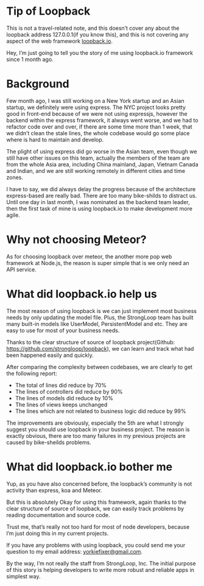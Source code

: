 
Tip of Loopback
================

This is not a travel-related note, and this doesn’t cover any about the loopback address 127.0.0.1(if you know this), and this is not covering any aspect of the web framework [loopback.io](https://loopback.io).

Hey, I’m just going to tell you the story of me using loopback.io framework since 1 month ago.

Background
================

Few month ago, I was still working on a New York startup and an Asian startup, we definitely were using express. The NYC project looks pretty good in front-end because of we were not using expressjs, however the backend within the express framework, it always went worse, and we had to refactor code over and over, if there are some time more than 1 week, that we didn’t clean the stale lines, the whole codebase would go some place where is hard to maintain and develop.

The plight of using express did go worse in the Asian team, even though we still have other issues on this team, actually the members of the team are from the whole Asia area, including China mainland, Japan, Vietnam Canada and Indian, and we are still working remotely in different cities and time zones.

I have to say, we did always delay the progress because of the architecture express-based are really bad. There are too many bike-shilds to distract us. Until one day in last month, I was nominated as the backend team leader, then the first task of mine is using loopback.io to make development more agile.

Why not choosing Meteor?
========================

As for choosing loopback over meteor, the another more pop web framework at Node.js, the reason is super simple that is we only need an API service.

What did loopback.io help us
============================

The most reason of using loopback is we can just implement most business needs by only updating the model file. Plus, the StrongLoop team has built many built-in models like UserModel, PersistentModel and etc. They are easy to use for most of your business needs.

Thanks to the clear structure of source of loopback project(Github: https://github.com/strongloop/loopback), we can learn and track what had been happened easily and quickly.

After comparing the complexity between codebases, we are clearly to get the following report:

- The total of lines did reduce by 70%
- The lines of controllers did reduce by 90%
- The lines of models did reduce by 10%
- The lines of views keeps unchanged
- The lines which are not related to business logic did reduce by 99%

The improvements are obviously, especially the 5th are what I strongly suggest you should use loopback in your business project. The reason is exactly obvious, there are too many failures in my previous projects are caused by bike-sheilds problems.

What did loopback.io bother me
===============================

Yup, as you have also concerned before, the loopback’s community is not activity than express, koa and Meteor.

But this is absolutely Okay for using this framework, again thanks to the clear structure of source of loopback, we can easily track problems by reading documentation and source code.

Trust me, that’s really not too hard for most of node developers, because I’m just doing this in my current projects.

If you have any problems with using loopback, you could send me your question to my email address: yorkiefixer@gmail.com.

By the way, I’m not really the staff from StrongLoop, Inc. The initial purpose of this story is helping developers to write more robust and reliable apps in simplest way.

